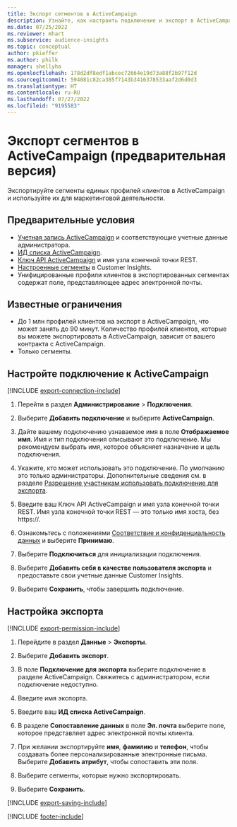 ```yaml
---
title: Экспорт сегментов в ActiveCampaign
description: Узнайте, как настроить подключение и экспорт в ActiveCampaign.
ms.date: 07/25/2022
ms.reviewer: mhart
ms.subservice: audience-insights
ms.topic: conceptual
author: pkieffer
ms.author: philk
manager: shellyha
ms.openlocfilehash: 178d2df8edf1abcec72664e19d73a88f2b97f12d
ms.sourcegitcommit: 594081c82ca385f7143b3416378533aaf2d6d0d3
ms.translationtype: HT
ms.contentlocale: ru-RU
ms.lasthandoff: 07/27/2022
ms.locfileid: "9195583"
---
```

# <a name="export-segments-to-activecampaign-preview"></a>Экспорт сегментов в ActiveCampaign (предварительная версия)

Экспортируйте сегменты единых профилей клиентов в ActiveCampaign и используйте их для маркетинговой деятельности.

## <a name="prerequisites"></a>Предварительные условия

- [Учетная запись ActiveCampaign](https://www.activecampaign.com/) и соответствующие учетные данные администратора.
- [ИД списка ActiveCampaign](https://help.activecampaign.com/hc/articles/360000030559-How-to-create-a-list-in-ActiveCampaign).
- [Ключ API ActiveCampaign](https://help.activecampaign.com/hc/articles/207317590-Getting-started-with-the-API#how-to-obtain-your-activecampaign-api-url-and-key) и имя узла конечной точки REST.
- [Настроенные сегменты](segments.md) в Customer Insights.
- Унифицированные профили клиентов в экспортированных сегментах содержат поле, представляющее адрес электронной почты.

## <a name="known-limitations"></a>Известные ограничения

- До 1 млн профилей клиентов на экспорт в ActiveCampaign, что может занять до 90 минут. Количество профилей клиентов, которые вы можете экспортировать в ActiveCampaign, зависит от вашего контракта с ActiveCampaign.
- Только сегменты.

## <a name="set-up-connection-to-activecampaign"></a>Настройте подключение к ActiveCampaign

[!INCLUDE [export-connection-include](includes/export-connection-admn.md)]

1. Перейти в раздел **Администрирование** > **Подключения**.

1. Выберите **Добавить подключение** и выберите **ActiveCampaign**.

1. Дайте вашему подключению узнаваемое имя в поле **Отображаемое имя**. Имя и тип подключения описывают это подключение. Мы рекомендуем выбрать имя, которое объясняет назначение и цель подключения.

1. Укажите, кто может использовать это подключение. По умолчанию это только администраторы. Дополнительные сведения см. в разделе [Разрешение участникам использовать подключение для экспорта](connections.md#allow-contributors-to-use-a-connection-for-exports).

1. Введите ваш Ключ API ActiveCampaign и имя узла конечной точки REST. Имя узла конечной точки REST — это только имя хоста, без https://.

1. Ознакомьтесь с положениями [Соответствие и конфиденциальность данных](connections.md#data-privacy-and-compliance) и выберите **Принимаю**.

1. Выберите **Подключиться** для инициализации подключения.

1. Выберите **Добавить себя в качестве пользователя экспорта** и предоставьте свои учетные данные Customer Insights.

1. Выберите **Сохранить**, чтобы завершить подключение.

## <a name="configure-an-export"></a>Настройка экспорта

[!INCLUDE [export-permission-include](includes/export-permission.md)]

1. Перейдите в раздел **Данные** > **Экспорты**.

1. Выберите **Добавить экспорт**.

1. В поле **Подключение для экспорта** выберите подключение в разделе ActiveCampaign. Свяжитесь с администратором, если подключение недоступно.

1. Введите имя экспорта.

1. Введите ваш **ИД списка ActiveCampaign**.

1. В разделе **Сопоставление данных** в поле **Эл. почта** выберите поле, которое представляет адрес электронной почты клиента.

1. При желании экспортируйте **имя**, **фамилию** и **телефон**, чтобы создавать более персонализированные электронные письма. Выберите **Добавить атрибут**, чтобы сопоставить эти поля.

1. Выберите сегменты, которые нужно экспортировать.

1. Выберите **Сохранить**.

[!INCLUDE [export-saving-include](includes/export-saving.md)]

[!INCLUDE [footer-include](includes/footer-banner.md)]
